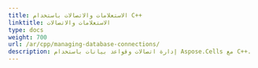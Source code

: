 ```yaml
---
title: الاستعلامات والاتصالات باستخدام C++
linktitle: الاستعلامات والاتصالات
type: docs
weight: 700
url: /ar/cpp/managing-database-connections/
description: إدارة اتصالات وقواعد بيانات باستخدام Aspose.Cells مع C++.
---
```

